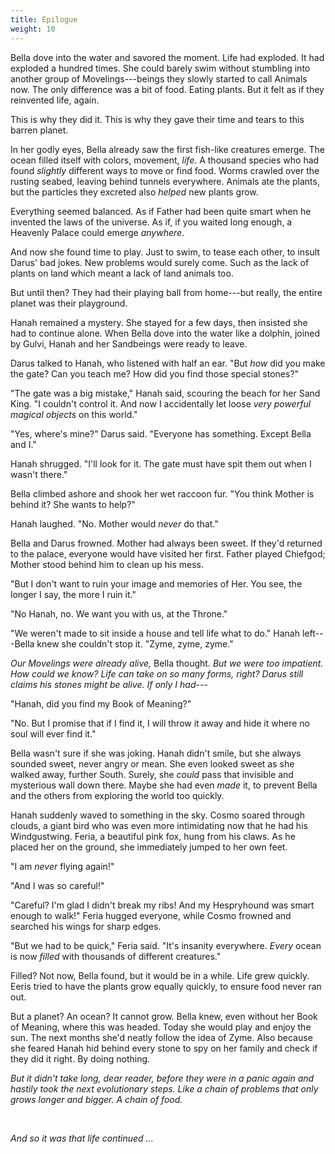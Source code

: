 ```yaml
---
title: Epilogue
weight: 10
---
```

Bella dove into the water and savored the moment. Life had exploded. It had exploded a hundred times. She could barely swim without stumbling into another group of Movelings---beings they slowly started to call Animals now. The only difference was a bit of food. Eating plants. But it felt as if they reinvented life, again.

This is why they did it. This is why they gave their time and tears to this barren planet.

In her godly eyes, Bella already saw the first fish-like creatures emerge. The ocean filled itself with colors, movement, _life_. A thousand species who had found _slightly_ different ways to move or find food. Worms crawled over the rusting seabed, leaving behind tunnels everywhere. Animals ate the plants, but the particles they excreted also _helped_ new plants grow.

Everything seemed balanced. As if Father had been quite smart when he invented the laws of the universe. As if, if you waited long enough, a Heavenly Palace could emerge _anywhere_.

And now she found time to play. Just to swim, to tease each other, to insult Darus' bad jokes. New problems would surely come. Such as the lack of plants on land which meant a lack of land animals too.

But until then? They had their playing ball from home---but really, the entire planet was their playground.

Hanah remained a mystery. She stayed for a few days, then insisted she had to continue alone. When Bella dove into the water like a dolphin, joined by Gulvi, Hanah and her Sandbeings were ready to leave.

Darus talked to Hanah, who listened with half an ear. "But _how_ did you make the gate? Can you teach me? How did you find those special stones?"

"The gate was a big mistake," Hanah said, scouring the beach for her Sand King. "I couldn't control it. And now I accidentally let loose _very powerful magical objects_ on this world."

"Yes, where's mine?" Darus said. "Everyone has something. Except Bella and I."

Hanah shrugged. "I'll look for it. The gate must have spit them out when I wasn't there."

Bella climbed ashore and shook her wet raccoon fur. "You think Mother is behind it? She wants to help?"

Hanah laughed. "No. Mother would _never_ do that."

Bella and Darus frowned. Mother had always been sweet. If they'd returned to the palace, everyone would have visited her first. Father played Chiefgod; Mother stood behind him to clean up his mess.

"But I don't want to ruin your image and memories of Her. You see, the longer I say, the more I ruin it."

"No Hanah, no. We want you with us, at the Throne."

"We weren't made to sit inside a house and tell life what to do." Hanah left---Bella knew she couldn't stop it. "Zyme, zyme, zyme."

_Our Movelings were already alive,_ Bella thought. _But we were too impatient. How could we know? Life can take on so many forms, right? Darus still claims his stones might be alive. If only I had---_

"Hanah, did you find my Book of Meaning?"

"No. But I promise that if I find it, I will throw it away and hide it where no soul will ever find it."

Bella wasn't sure if she was joking. Hanah didn't smile, but she always sounded sweet, never angry or mean. She even looked sweet as she walked away, further South. Surely, she _could_ pass that invisible and mysterious wall down there. Maybe she had even _made_ it, to prevent Bella and the others from exploring the world too quickly.

Hanah suddenly waved to something in the sky. Cosmo soared through clouds, a giant bird who was even more intimidating now that he had his Windgustwing. Feria, a beautiful pink fox, hung from his claws. As he placed her on the ground, she immediately jumped to her own feet.

"I am _never_ flying again!"

"And I was so careful!"

"Careful? I'm glad I didn't break my ribs! And my Hespryhound was smart enough to walk!" Feria hugged everyone, while Cosmo frowned and searched his wings for sharp edges.

"But we had to be quick," Feria said. "It's insanity everywhere. _Every_ ocean is now _filled_ with thousands of different creatures." 

Filled? Not now, Bella found, but it would be in a while. Life grew quickly. Eeris tried to have the plants grow equally quickly, to ensure food never ran out.

But a planet? An ocean? It cannot grow. Bella knew, even without her Book of Meaning, where this was headed. Today she would play and enjoy the sun. The next months she'd neatly follow the idea of Zyme. Also because she feared Hanah hid behind every stone to spy on her family and check if they did it right. By doing nothing.

_But it didn't take long, dear reader, before they were in a panic again and hastily took the next evolutionary steps. Like a chain of problems that only grows longer and bigger. A chain of food._

&nbsp;

_And so it was that life continued ..._